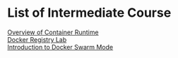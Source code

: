 # List of Intermediate Course

[Overview of Container Runtime](https://github.com/collabnix/dockerlabs/tree/master/intermediate/contaner-runtimes)<br>
[Docker Registry Lab](https://github.com/collabnix/dockerlabs/tree/master/intermediate/registry)<br>
[Introduction to Docker Swarm Mode](https://github.com/collabnix/dockerlabs/tree/master/intermediate/swarm-mode)<br>
